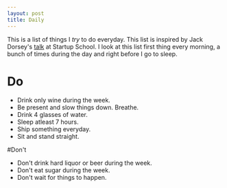 ```yaml
---
layout: post
title: Daily
---
```


This is a list of things I _try_ to do everyday.
This list is inspired by Jack Dorsey's [talk](http://www.youtube.com/watch?v=wEQawgkCMOU) at Startup School. I look at this list first thing every morning, a bunch of times during the day and right before I go to sleep.

# Do
* Drink only wine during the week.
* Be present and slow things down. Breathe.
* Drink 4 glasses of water.
* Sleep atleast 7 hours.
* Ship something everyday.
* Sit and stand straight.

<p class="separator"></p>

#Don't
* Don't drink hard liquor or beer during the week.
* Don't eat sugar during the week.
* Don't wait for things to happen.